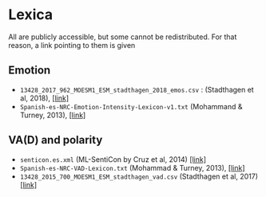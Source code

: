 # Lexica

All are publicly accessible, but some cannot be redistributed. For that reason, a link pointing to them is given

## Emotion
- `13428_2017_962_MOESM1_ESM_stadthagen_2018_emos.csv` : (Stadthagen et al, 2018), [[link]](https://link.springer.com/article/10.3758/s13428-017-0962-y)
- `Spanish-es-NRC-Emotion-Intensity-Lexicon-v1.txt` (Mohammand & Turney, 2013), [[link]](https://saifmohammad.com/WebDocs/Lexicons/NRC-Suite-of-Sentiment-Emotion-Lexicons.zip)

## VA(D) and polarity
- `senticon.es.xml` (ML-SentiCon by Cruz et al, 2014) [[link]](http://www.lsi.us.es/~fermin/index.php?title=Datasets)
- `Spanish-es-NRC-VAD-Lexicon.txt` (Mohammad & Turney, 2013), [[link]](https://saifmohammad.com/WebDocs/Lexicons/NRC-Suite-of-Sentiment-Emotion-Lexicons.zip)
- `13428_2015_700_MOESM1_ESM_stadthagen_vad.csv` (Stadthagen et al, 2017) [[link]](https://doi.org/10.3758/s13428-015-0700-2)
